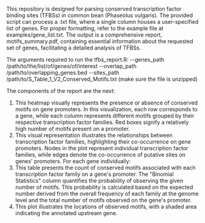 This repository is designed for parsing conserved transcription factor binding sites (TFBSs) in common bean (Phaseolus vulgaris). The provided script can process a .txt file, where a single column houses a user-specified list of genes. For proper formatting, refer to the example file at examples/gene_list.txt. The output is a comprehensive report, motifs_summary.pdf, containing essential information about the requested set of genes, facilitating a detailed analysis of TFBSs.

The arguments required to run the tfbs_report.R:
--genes_path /path/to/the/list/of/genes/of/interest
--overlap_path /path/to/overlapping_genes.bed
--sites_path /path/to/S_Table_1_V2_Conserved_Motifs.txt (make sure the file is unzipped)

The components of the report are the next:
1.	This heatmap visually represents the presence or absence of conserved motifs on gene promoters. In this visualization, each row corresponds to a gene, while each column represents different motifs grouped by their respective transcription factor families. Red boxes signify a relatively high number of motifs present on a promoter.
2.	This visual representation illustrates the relationships between transcription factor families, highlighting their co-occurrence on gene promoters. Nodes in the plot represent individual transcription factor families, while edges denote the co-occurrence of putative sites on genes' promoters.
For each gene individually:
3.	This table presents the count of conserved motifs associated with each transcription factor family on a gene's promoter. The "Binomial Statistics" column quantifies the probability of observing the given number of motifs. This probability is calculated based on the expected number derived from the overall frequency of each family at the genome level and the total number of motifs observed on the gene's promoter.
4.	This plot illustrates the locations of observed motifs, with a shaded area indicating the annotated upstream gene.

